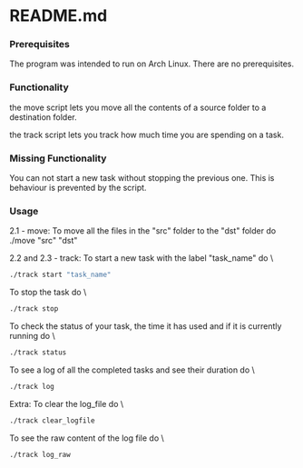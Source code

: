 
# README.md

### Prerequisites

The program was intended to run on Arch Linux. There are no prerequisites.

### Functionality

the move script lets you move all the contents of a source folder to a destination folder.

the track script lets you track how much time you are spending on a task.


### Missing Functionality

You can not start a new task without stopping the previous one. This is behaviour is prevented by the script.

### Usage
2.1 - move:
To move all the files in the "src" folder to the "dst" folder do \
./move "src" "dst"

2.2 and 2.3 - track:
To start a new task with the label "task_name" do \
```bash
./track start "task_name"
```

To stop the task do \
```bash
./track stop
```

To check the status of your task, the time it has used and if it is currently running do \
```bash
./track status
```

To see a log of all the completed tasks and see their duration do \
```bash
./track log
```

Extra:
To clear the log_file do \
```bash
./track clear_logfile
```

To see the raw content of the log file do \
```bash
./track log_raw
```
